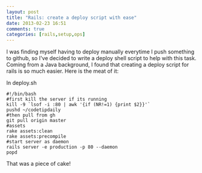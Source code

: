 ```yaml
---
layout: post
title: "Rails: create a deploy script with ease"
date: 2013-02-23 16:51
comments: true
categories: [rails,setup,ops]
---
```

I was finding myself having to deploy manually everytime I push something to github, so I've decided to write a deploy shell script to help with this task. Coming from a Java background, I found that creating a deploy script for rails is so much easier. Here is the meat of it:

In deploy.sh

```
#!/bin/bash
#first kill the server if its running
kill -9 `lsof -i :80 | awk '{if (NR!=1) {print $2}}'`
pushd ~/codetipdaily
#then pull from gh
git pull origin master
#assets
rake assets:clean
rake assets:precompile
#start server as daemon
rails server -e production -p 80 --daemon
popd
```

That was a piece of cake!
